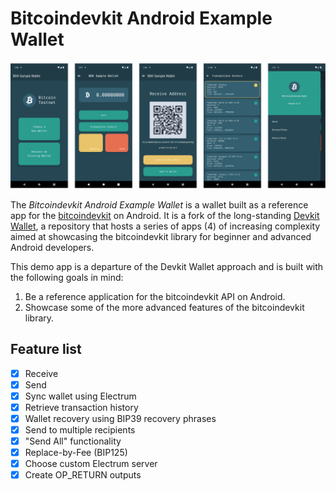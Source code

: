  # Bitcoindevkit Android Example Wallet

<p align="center">
    <img src="./images/screenshots-new.png" width="700">
</p>

The _Bitcoindevkit Android Example Wallet_ is a wallet built as a reference app for the [bitcoindevkit](https://github.com/bitcoindevkit) on Android. It is a fork of the long-standing [Devkit Wallet](https://github.com/thunderbiscuit/devkit-wallet), a repository that hosts a series of apps (4) of increasing complexity aimed at showcasing the bitcoindevkit library for beginner and advanced Android developers. 

This demo app is a departure of the Devkit Wallet approach and is built with the following goals in mind:
1. Be a reference application for the bitcoindevkit API on Android.
2. Showcase some of the more advanced features of the bitcoindevkit library.

## Feature list
- [x] Receive
- [x] Send
- [x] Sync wallet using Electrum
- [x] Retrieve transaction history
- [x] Wallet recovery using BIP39 recovery phrases
- [x] Send to multiple recipients
- [x] "Send All" functionality
- [x] Replace-by-Fee (BIP125)
- [x] Choose custom Electrum server
- [x] Create OP_RETURN outputs
